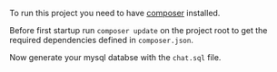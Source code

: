 To run this project you need to have [composer](https://getcomposer.org/download/) installed.

Before first startup run `composer update` on the project root to get the required dependencies defined in `composer.json`.

Now generate your mysql databse with the `chat.sql` file.
